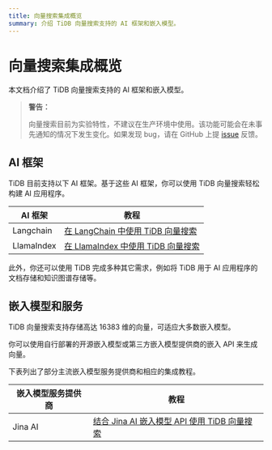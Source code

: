 ```yaml
---
title: 向量搜索集成概览
summary: 介绍 TiDB 向量搜索支持的 AI 框架和嵌入模型。
---
```


# 向量搜索集成概览

本文档介绍了 TiDB 向量搜索支持的 AI 框架和嵌入模型。

> **警告：**
>
> 向量搜索目前为实验特性，不建议在生产环境中使用。该功能可能会在未事先通知的情况下发生变化。如果发现 bug，请在 GitHub 上提 [issue](https://github.com/pingcap/tidb/issues) 反馈。

## AI 框架

TiDB 目前支持以下 AI 框架。基于这些 AI 框架，你可以使用 TiDB 向量搜索轻松构建 AI 应用程序。

| AI 框架 | 教程                                                                                          |
|---------------|---------------------------------------------------------------------------------------------------|
| Langchain     | [在 LangChain 中使用 TiDB 向量搜索](/vector-search-integrate-with-langchain.md)   |
| LlamaIndex    | [在 LlamaIndex 中使用 TiDB 向量搜索](/vector-search-integrate-with-llamaindex.md) |

此外，你还可以使用 TiDB 完成多种其它需求，例如将 TiDB 用于 AI 应用程序的文档存储和知识图谱存储等。

## 嵌入模型和服务

TiDB 向量搜索支持存储高达 16383 维的向量，可适应大多数嵌入模型。

你可以使用自行部署的开源嵌入模型或第三方嵌入模型提供商的嵌入 API 来生成向量。

下表列出了部分主流嵌入模型服务提供商和相应的集成教程。

| 嵌入模型服务提供商 | 教程                                                                                                            |
|-----------------------------|---------------------------------------------------------------------------------------------------------------------|
| Jina AI                     | [结合 Jina AI 嵌入模型 API 使用 TiDB 向量搜索](/vector-search-integrate-with-jinaai-embedding.md) |
